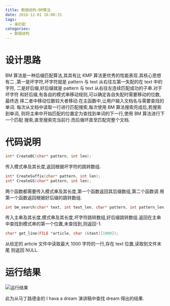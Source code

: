 ```yaml
---
title: 数据结构:BM算法
date: 2018-12-01 16:00:31
tags:
  - 串匹配
categories:
  - 数据结构
---
```


# 设计思路

BM 算法是一种后缀匹配算法,其具有比 KMP 算法更优秀的性能表现.其核心思想有二
,第一是坏字符,坏字符就是 pattern 与 text 从右往左第一失配的在 text 中的字符,
二是好后缀,好后缀就是 pattern 与 text 从右往左连续匹配成功的子串.对于坏字符
和好后缀,有各自的模式串移动规则,可以确定各自失配时需要移动的位数,最终选
择二者中移动位数较大者移动.在主函数中,让用户输入文档名与需要查找的单词.
每次从文档中读取一行进行匹配搜索,每次使用 BM 算法搜索完成后,若搜索到单词,
则将主串中开始匹配的位置定为查找到单词的下一行,使用 BM 算法进行下一个匹配
搜索,直至搜索完当前行.而后循环直至匹配完整个文档.

<!-- more -->

# 代码说明

```cpp
int* CreateBC(char* pattern, int len);
```

传入模式串及其长度,返回根据坏字符的跳转数组.

```cpp
int* CreateSuffix(char* pattern, int len);
int* CreateGS(char* pattern, int len);
```

两个函数都需要传入模式串及其长度,第一个函数返回其后缀数组,第二个函数调
用第一个函数返回根据好后缀的跳转数组.

```cpp
int bm_search(char* text, int text_len, char* pattern, int pattern_len, int *bc, int *gs);
```

传入主串及其长度,模式串及其长度,坏字符跳转数组,好后缀跳转数组.返回在主串
中查找到模式串的第一个位置,未查找到,则返回-1.

```cpp
char* get_line(FILE *article, char (&text)[1000]);
```

从给定的 article 文件中读取最大 1000 字符的一行,存在 text 位置,读取到文件末尾
则返回 NULL.

# 运行结果

![运行结果](ret.png)

此为从马丁路德金的 I hava a dream 演讲稿中查找 dream 得出的结果.
